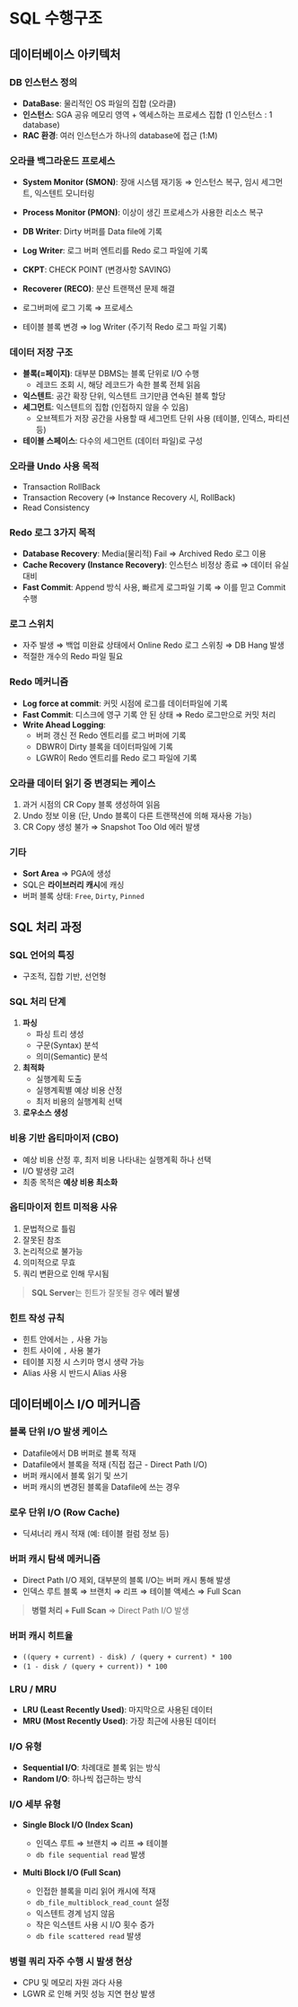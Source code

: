 
# SQL 수행구조

## 데이터베이스 아키텍처

### DB 인스턴스 정의

- **DataBase**: 물리적인 OS 파일의 집합 (오라클)  
- **인스턴스**: SGA 공유 메모리 영역 + 엑세스하는 프로세스 집합 (1 인스턴스 : 1 database)  
- **RAC 환경**: 여러 인스턴스가 하나의 database에 접근 (1:M)

### 오라클 백그라운드 프로세스

- **System Monitor (SMON)**: 장애 시스템 재기동 ⇒ 인스턴스 복구, 임시 세그먼트, 익스텐트 모니터링  
- **Process Monitor (PMON)**: 이상이 생긴 프로세스가 사용한 리소스 복구  
- **DB Writer**: Dirty 버퍼를 Data file에 기록  
- **Log Writer**: 로그 버퍼 엔트리를 Redo 로그 파일에 기록  
- **CKPT**: CHECK POINT (변경사항 SAVING)  
- **Recoverer (RECO)**: 분산 트랜잭션 문제 해결

- 로그버퍼에 로그 기록 ⇒ 프로세스  
- 테이블 블록 변경 ⇒ log Writer (주기적 Redo 로그 파일 기록)

### 데이터 저장 구조

- **블록(=페이지)**: 대부분 DBMS는 블록 단위로 I/O 수행  
  - 레코드 조회 시, 해당 레코드가 속한 블록 전체 읽음  
- **익스텐트**: 공간 확장 단위, 익스텐트 크기만큼 연속된 블록 할당  
- **세그먼트**: 익스텐트의 집합 (인접하지 않을 수 있음)  
  - 오브젝트가 저장 공간을 사용할 때 세그먼트 단위 사용 (테이블, 인덱스, 파티션 등)  
- **테이블 스페이스**: 다수의 세그먼트 (데이터 파일)로 구성

### 오라클 Undo 사용 목적

- Transaction RollBack  
- Transaction Recovery (⇒ Instance Recovery 시, RollBack)  
- Read Consistency

### Redo 로그 3가지 목적

- **Database Recovery**: Media(물리적) Fail ⇒ Archived Redo 로그 이용  
- **Cache Recovery (Instance Recovery)**: 인스턴스 비정상 종료 ⇒ 데이터 유실 대비  
- **Fast Commit**: Append 방식 사용, 빠르게 로그파일 기록 ⇒ 이를 믿고 Commit 수행

### 로그 스위치

- 자주 발생 ⇒ 백업 미완료 상태에서 Online Redo 로그 스위칭 ⇒ DB Hang 발생  
- 적절한 개수의 Redo 파일 필요

### Redo 메커니즘

- **Log force at commit**: 커밋 시점에 로그를 데이터파일에 기록  
- **Fast Commit**: 디스크에 영구 기록 안 된 상태 ⇒ Redo 로그만으로 커밋 처리  
- **Write Ahead Logging**:  
  - 버퍼 갱신 전 Redo 엔트리를 로그 버퍼에 기록  
  - DBWR이 Dirty 블록을 데이터파일에 기록  
  - LGWR이 Redo 엔트리를 Redo 로그 파일에 기록

### 오라클 데이터 읽기 중 변경되는 케이스

1. 과거 시점의 CR Copy 블록 생성하여 읽음  
2. Undo 정보 이용 (단, Undo 블록이 다른 트랜잭션에 의해 재사용 가능)  
3. CR Copy 생성 불가 ⇒ Snapshot Too Old 에러 발생

### 기타

- **Sort Area** ⇒ PGA에 생성  
- SQL은 **라이브러리 캐시**에 캐싱  
- 버퍼 블록 상태: `Free`, `Dirty`, `Pinned`

## SQL 처리 과정

### SQL 언어의 특징

- 구조적, 집합 기반, 선언형

### SQL 처리 단계

1. **파싱**
   - 파싱 트리 생성
   - 구문(Syntax) 분석
   - 의미(Semantic) 분석
2. **최적화**
   - 실행계획 도출
   - 실행계획별 예상 비용 산정
   - 최저 비용의 실행계획 선택
3. **로우소스 생성**

### 비용 기반 옵티마이저 (CBO)

- 예상 비용 산정 후, 최저 비용 나타내는 실행계획 하나 선택  
- I/O 발생량 고려  
- 최종 목적은 **예상 비용 최소화**

### 옵티마이저 힌트 미적용 사유

1. 문법적으로 틀림  
2. 잘못된 참조  
3. 논리적으로 불가능  
4. 의미적으로 무효  
5. 쿼리 변환으로 인해 무시됨

> **SQL Server**는 힌트가 잘못될 경우 **에러 발생**

### 힌트 작성 규칙

- 힌트 안에서는 `,` 사용 가능  
- 힌트 사이에 `,` 사용 불가  
- 테이블 지정 시 스키마 명시 생략 가능  
- Alias 사용 시 반드시 Alias 사용

## 데이터베이스 I/O 메커니즘

### 블록 단위 I/O 발생 케이스

- Datafile에서 DB 버퍼로 블록 적재  
- Datafile에서 블록을 적재 (직접 접근 - Direct Path I/O)  
- 버퍼 캐시에서 블록 읽기 및 쓰기  
- 버퍼 캐시의 변경된 블록을 Datafile에 쓰는 경우

### 로우 단위 I/O (Row Cache)

- 딕셔너리 캐시 적재 (예: 테이블 컬럼 정보 등)

### 버퍼 캐시 탐색 메커니즘

- Direct Path I/O 제외, 대부분의 블록 I/O는 버퍼 캐시 통해 발생  
- 인덱스 루트 블록 ⇒ 브랜치 ⇒ 리프 ⇒ 테이블 액세스 ⇒ Full Scan

> **병렬 처리 + Full Scan** ⇒ Direct Path I/O 발생

### 버퍼 캐시 히트율

- `((query + current) - disk) / (query + current) * 100`  
- `(1 - disk / (query + current)) * 100`

### LRU / MRU

- **LRU (Least Recently Used)**: 마지막으로 사용된 데이터  
- **MRU (Most Recently Used)**: 가장 최근에 사용된 데이터

### I/O 유형

- **Sequential I/O**: 차례대로 블록 읽는 방식  
- **Random I/O**: 하나씩 접근하는 방식

### I/O 세부 유형

- **Single Block I/O (Index Scan)**  
  - 인덱스 루트 ⇒ 브랜치 ⇒ 리프 ⇒ 테이블  
  - `db file sequential read` 발생

- **Multi Block I/O (Full Scan)**  
  - 인접한 블록을 미리 읽어 캐시에 적재  
  - `db_file_multiblock_read_count` 설정  
  - 익스텐트 경계 넘지 않음  
  - 작은 익스텐트 사용 시 I/O 횟수 증가  
  - `db file scattered read` 발생

### 병렬 쿼리 자주 수행 시 발생 현상

- CPU 및 메모리 자원 과다 사용  
- LGWR 로 인해 커밋 성능 지연 현상 발생
